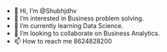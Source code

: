 - 👋 Hi, I’m @Shubhjdhv
- 👀 I’m interested in Business problem solving.
- 🌱 I’m currently learning Data Science.
- 💞️ I’m looking to collaborate on Business Analytics.
- 📫 How to reach me 8624828200

<!---
Shubhjdhv/Shubhjdhv is a ✨ special ✨ repository because its `README.md` (this file) appears on your GitHub profile.
You can click the Preview link to take a look at your changes.
--->

